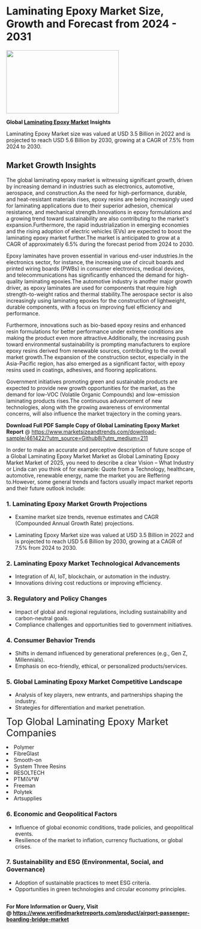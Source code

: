 <H1>Laminating Epoxy Market Size, Growth and Forecast from 2024 - 2031</H1><img class="aligncenter size-medium wp-image-584254" src="https://thirdeyenews.in/wp-content/uploads/2024/09/Global-Market-Research-300x168.jpeg" alt="" width="300" height="168" /><p><strong>Global&nbsp;<a href="https://www.marketsizeandtrends.com/download-sample/461422/?utm_source=Github8j?utm_medium=211">Laminating Epoxy Market</a> Insights</strong></p><p>Laminating Epoxy Market size was valued at USD 3.5 Billion in 2022 and is projected to reach USD 5.6 Billion by 2030, growing at a CAGR of 7.5% from 2024 to 2030.</p><p><h2>Market Growth Insights</h2> <p>The global laminating epoxy market is witnessing significant growth, driven by increasing demand in industries such as electronics, automotive, aerospace, and construction.As the need for high-performance, durable, and heat-resistant materials rises, epoxy resins are being increasingly used for laminating applications due to their superior adhesion, chemical resistance, and mechanical strength.Innovations in epoxy formulations and a growing trend toward sustainability are also contributing to the market's expansion.Furthermore, the rapid industrialization in emerging economies and the rising adoption of electric vehicles (EVs) are expected to boost the laminating epoxy market further.The market is anticipated to grow at a CAGR of approximately 6.5% during the forecast period from 2024 to 2030.</p> <p>Epoxy laminates have proven essential in various end-user industries.In the electronics sector, for instance, the increasing use of circuit boards and printed wiring boards (PWBs) in consumer electronics, medical devices, and telecommunications has significantly enhanced the demand for high-quality laminating epoxies.The automotive industry is another major growth driver, as epoxy laminates are used for components that require high strength-to-weight ratios and thermal stability.The aerospace sector is also increasingly using laminating epoxies for the construction of lightweight, durable components, with a focus on improving fuel efficiency and performance.</p> <p>Furthermore, innovations such as bio-based epoxy resins and enhanced resin formulations for better performance under extreme conditions are making the product even more attractive.Additionally, the increasing push toward environmental sustainability is prompting manufacturers to explore epoxy resins derived from renewable sources, contributing to the overall market growth.The expansion of the construction sector, especially in the Asia-Pacific region, has also emerged as a significant factor, with epoxy resins used in coatings, adhesives, and flooring applications.</p> <p>Government initiatives promoting green and sustainable products are expected to provide new growth opportunities for the market, as the demand for low-VOC (Volatile Organic Compounds) and low-emission laminating products rises.The continuous advancement of new technologies, along with the growing awareness of environmental concerns, will also influence the market trajectory in the coming years.</p> <p><span class=""><strong>Download Full PDF Sample Copy of Global Laminating Epoxy Market Report</strong> @ <a href="https://www.marketsizeandtrends.com/download-sample/461422/?utm_source=Github8j?utm_medium=211" target="_blank">https://www.marketsizeandtrends.com/download-sample/461422/?utm_source=Github8j?utm_medium=211</a></span></p><p>In order to make an accurate and perceptive description of future scope of a Global&nbsp;Laminating Epoxy Market Market as Global&nbsp;Laminating Epoxy Market Market of 2025, you need to describe a clear Vision &ndash; What Industry or Linda can you think of for example: Quote from a Technology, healthcare, automotive, renewable energy, name the market you are Reffering to.However, some general trends and factors usually impact market reports and their future outlook include:</p><h3>1.&nbsp;<strong>Laminating Epoxy Market Growth Projections</strong></h3><ul><li>Examine market size trends, revenue estimates and CAGR (Compounded Annual Growth Rate) projections.</li><li><p>Laminating Epoxy Market size was valued at USD 3.5 Billion in 2022 and is projected to reach USD 5.6 Billion by 2030, growing at a CAGR of 7.5% from 2024 to 2030.</p></li></ul><h3>2.&nbsp;<strong>Laminating Epoxy Market Technological Advancements</strong></h3><ul><li>Integration of AI, IoT, blockchain, or automation in the industry.</li><li>Innovations driving cost reductions or improving efficiency.</li></ul><h3>3.&nbsp;<strong>Regulatory and Policy Changes</strong></h3><ul><li>Impact of global and regional regulations, including sustainability and carbon-neutral goals.</li><li>Compliance challenges and opportunities tied to government initiatives.</li></ul><h3>4.&nbsp;<strong>Consumer Behavior Trends</strong></h3><ul><li>Shifts in demand influenced by generational preferences (e.g., Gen Z, Millennials).</li><li>Emphasis on eco-friendly, ethical, or personalized products/services.</li></ul><h3>5.&nbsp;<strong>Global Laminating Epoxy Market Competitive Landscape</strong></h3><ul><li>Analysis of key players, new entrants, and partnerships shaping the industry.</li><li>Strategies for differentiation and market penetration.</li></ul><p data-pm-slice="1 1 []"><span style="color: inherit; font-family: inherit; font-size: 25px;">Top Global Laminating Epoxy Market Companies</span></p><div class="" data-test-id=""><p><li>Polymer</li><li> FibreGlast</li><li> Smooth-on</li><li> System Three Resins</li><li> RESOLTECH</li><li> PTMï¼†W</li><li> Freeman</li><li> Polytek</li><li> Artsupplies</li></p></div><h3>6.&nbsp;<strong>Economic and Geopolitical Factors</strong></h3><ul><li>Influence of global economic conditions, trade policies, and geopolitical events.</li><li>Resilience of the market to inflation, currency fluctuations, or global crises.</li></ul><h3>7.&nbsp;<strong>Sustainability and ESG (Environmental, Social, and Governance)</strong></h3><ul><li>Adoption of sustainable practices to meet ESG criteria.</li><li>Opportunities in green technologies and circular economy principles.</li></ul><h2><strong style="font-size: 14px;">For More Information or Query, Visit @&nbsp;</strong><a style="background-color: #ffffff; font-size: 14px;" href="https://www.marketsizeandtrends.com/report/laminating-epoxy-market/" target="_blank">https://www.verifiedmarketreports.com/product/airport-passenger-boarding-bridge-market</a></h2>
